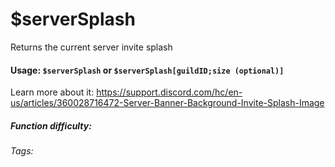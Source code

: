 # $serverSplash
Returns the current server invite splash

#### Usage: `$serverSplash` or `$serverSplash[guildID;size (optional)]`

Learn more about it: https://support.discord.com/hc/en-us/articles/360028716472-Server-Banner-Background-Invite-Splash-Image

##### Function difficulty: <Badge type="tip" text="Easy" vertical="middle" /> 
###### Tags: <Badge type="tip" text="server" vertical="middle" /><Badge type="tip" text="Splash" vertical="middle" />
